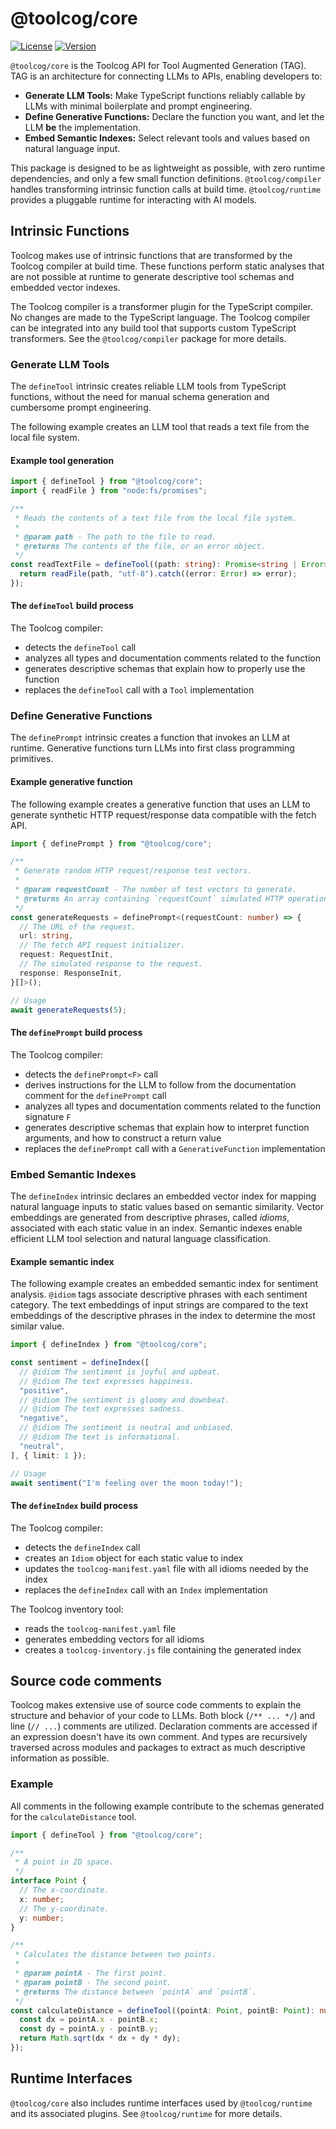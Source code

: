 # @toolcog/core

[![License](https://img.shields.io/github/license/toolcog/toolcog)](LICENSE)
[![Version](https://img.shields.io/npm/v/@toolcog/core)](https://www.npmjs.com/package/@toolcog/core)

`@toolcog/core` is the Toolcog API for Tool Augmented Generation (TAG). TAG is
an architecture for connecting LLMs to APIs, enabling developers to:

- **Generate LLM Tools:** Make TypeScript functions reliably callable by LLMs
  with minimal boilerplate and prompt engineering.
- **Define Generative Functions:** Declare the function you want, and let the
  LLM **be** the implementation.
- **Embed Semantic Indexes:** Select relevant tools and values based on natural
  language input.

This package is designed to be as lightweight as possible, with zero runtime
dependencies, and only a few small function definitions. `@toolcog/compiler`
handles transforming intrinsic function calls at build time. `@toolcog/runtime`
provides a pluggable runtime for interacting with AI models.

## Intrinsic Functions

Toolcog makes use of intrinsic functions that are transformed by the Toolcog
compiler at build time. These functions perform static analyses that are not
possible at runtime to generate descriptive tool schemas and embedded vector
indexes.

The Toolcog compiler is a transformer plugin for the TypeScript compiler.
No changes are made to the TypeScript language. The Toolcog compiler can be
integrated into any build tool that supports custom TypeScript transformers.
See the `@toolcog/compiler` package for more details.

### Generate LLM Tools

The `defineTool` intrinsic creates reliable LLM tools from TypeScript functions,
without the need for manual schema generation and cumbersome prompt engineering.

The following example creates an LLM tool that reads a text file from the local
file system.

#### Example tool generation

```typescript
import { defineTool } from "@toolcog/core";
import { readFile } from "node:fs/promises";

/**
 * Reads the contents of a text file from the local file system.
 *
 * @param path - The path to the file to read.
 * @returns The contents of the file, or an error object.
 */
const readTextFile = defineTool((path: string): Promise<string | Error> => {
  return readFile(path, "utf-8").catch((error: Error) => error);
});
```

#### The `defineTool` build process

The Toolcog compiler:
- detects the `defineTool` call
- analyzes all types and documentation comments related to the function
- generates descriptive schemas that explain how to properly use the function
- replaces the `defineTool` call with a `Tool` implementation

### Define Generative Functions

The `definePrompt` intrinsic creates a function that invokes an LLM at runtime.
Generative functions turn LLMs into first class programming primitives.

#### Example generative function

The following example creates a generative function that uses an LLM to
generate synthetic HTTP request/response data compatible with the fetch API.

```typescript
import { definePrompt } from "@toolcog/core";

/**
 * Generate random HTTP request/response test vectors.
 *
 * @param requestCount - The number of test vectors to generate.
 * @returns An array containing `requestCount` simulated HTTP operations.
 */
const generateRequests = definePrompt<(requestCount: number) => {
  // The URL of the request.
  url: string,
  // The fetch API request initializer.
  request: RequestInit,
  // The simulated response to the request.
  response: ResponseInit,
}[]>();

// Usage
await generateRequests(5);
```

#### The `definePrompt` build process

The Toolcog compiler:
- detects the `definePrompt<F>` call
- derives instructions for the LLM to follow from the documentation comment
  for the `definePrompt` call
- analyzes all types and documentation comments related to the function
  signature `F`
- generates descriptive schemas that explain how to interpret function
  arguments, and how to construct a return value
- replaces the `definePrompt` call with a `GenerativeFunction` implementation

### Embed Semantic Indexes

The `defineIndex` intrinsic declares an embedded vector index for mapping
natural language inputs to static values based on semantic similarity.
Vector embeddings are generated from descriptive phrases, called _idioms_,
associated with each static value in an index. Semantic indexes enable
efficient LLM tool selection and natural language classification.

#### Example semantic index

The following example creates an embedded semantic index for sentiment analysis.
`@idiom` tags associate descriptive phrases with each sentiment category.
The text embeddings of input strings are compared to the text embeddings of
the descriptive phrases in the index to determine the most similar value.

```typescript
import { defineIndex } from "@toolcog/core";

const sentiment = defineIndex([
  // @idiom The sentiment is joyful and upbeat.
  // @idiom The text expresses happiness.
  "positive",
  // @idiom The sentiment is gloomy and downbeat.
  // @idiom The text expresses sadness.
  "negative",
  // @idiom The sentiment is neutral and unbiased.
  // @idiom The text is informational.
  "neutral",
], { limit: 1 });

// Usage
await sentiment("I'm feeling over the moon today!");
```

#### The `defineIndex` build process

The Toolcog compiler:
- detects the `defineIndex` call
- creates an `Idiom` object for each static value to index
- updates the `toolcog-manifest.yaml` file with all idioms needed by the index
- replaces the `defineIndex` call with an `Index` implementation

The Toolcog inventory tool:
- reads the `toolcog-manifest.yaml` file
- generates embedding vectors for all idioms
- creates a `toolcog-inventory.js` file containing the generated index

## Source code comments

Toolcog makes extensive use of source code comments to explain the structure
and behavior of your code to LLMs. Both block (`/** ... */`) and line (`// ...`)
comments are utilized. Declaration comments are accessed if an expression
doesn't have its own comment. And types are recursively traversed across
modules and packages to extract as much descriptive information as possible.

### Example

All comments in the following example contribute to the schemas generated for
the `calculateDistance` tool.

```typescript
import { defineTool } from "@toolcog/core";

/**
 * A point in 2D space.
 */
interface Point {
  // The x-coordinate.
  x: number;
  // The y-coordinate.
  y: number;
}

/**
 * Calculates the distance between two points.
 *
 * @param pointA - The first point.
 * @param pointB - The second point.
 * @returns The distance between `pointA` and `pointB`.
 */
const calculateDistance = defineTool((pointA: Point, pointB: Point): number => {
  const dx = pointA.x - pointB.x;
  const dy = pointA.y - pointB.y;
  return Math.sqrt(dx * dx + dy * dy);
});
```

## Runtime Interfaces

`@toolcog/core` also includes runtime interfaces used by `@toolcog/runtime`
and its associated plugins. See `@toolcog/runtime` for more details.
